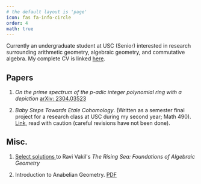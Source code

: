 ```yaml
---
# the default layout is 'page'
icon: fas fa-info-circle
order: 4
math: true
---
```

Currently an undergraduate student at USC (Senior) interested in research surrounding arithmetic geometry, algebraic geometry, and commutative algebra. My complete CV is linked <a href="https://notsatos.github.io/files/CV-4.pdf">here</a>.
## Papers

1.  *On the prime spectrum of the p-adic integer polynomial ring with a depiction* <a href="https://arxiv.org/abs/2304.03523v2">arXiv: 2304.03523</a>

2. *Baby Steps Towards Etale Cohomology*. (Written as a semester final project for a research class at USC during my second year; Math 490). <a href="https://notsatos.github.io/files/etale.pdf">Link</a>, read with caution (careful revisions have not been done).

## Misc.

1. <a href="https://notsatos.github.io/files/vakil.pdf">Select solutions </a> to Ravi Vakil's *The Rising Sea: Foundations of Algebraic Geometry*

2. Introduction to Anabelian Geometry. <a href="https://notsatos.github.io/files/Anabelian.pdf">PDF</a>